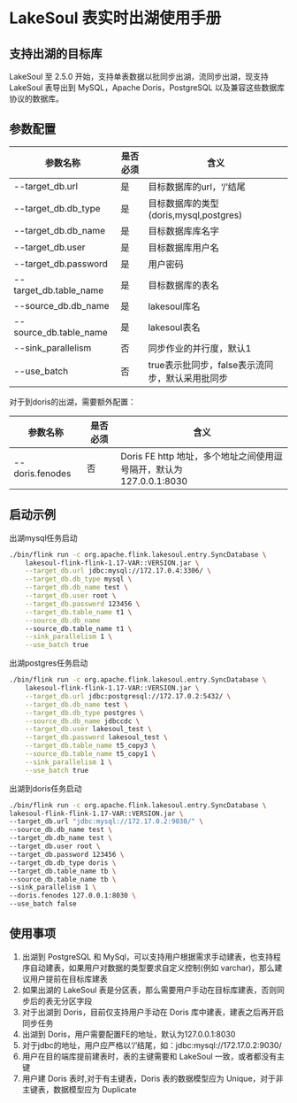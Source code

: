 # LakeSoul 表实时出湖使用手册

<!--
SPDX-FileCopyrightText: 2023 LakeSoul Contributors

SPDX-License-Identifier: Apache-2.0
-->
## 支持出湖的目标库
LakeSoul 至 2.5.0 开始，支持单表数据以批同步出湖，流同步出湖，现支持 LakeSoul 表导出到 MySQL，Apache Doris，PostgreSQL 以及兼容这些数据库协议的数据库。

## 参数配置

| 参数名称                   | 是否必须 | 含义                             |
|------------------------|------|--------------------------------|
| --target_db.url        | 是    | 目标数据库的url，‘/’结尾                |
| --target_db.db_type    | 是    | 目标数据库的类型(doris,mysql,postgres) |
| --target_db.db_name    | 是    | 目标数据库库名字                       |
| --target_db.user       | 是    | 目标数据库用户名                       |
| --target_db.password   | 是    | 用户密码                           |
| --target_db.table_name | 是    | 目标数据库的表名                       |
| --source_db.db_name    | 是    | lakesoul库名                     |
| --source_db.table_name | 是    | lakesoul表名                     |
| --sink_parallelism     | 否    | 同步作业的并行度，默认1                   |
| --use_batch            | 否    | true表示批同步，false表示流同步，默认采用批同步   |

对于到doris的出湖，需要额外配置：

| 参数名称                  | 是否必须 | 含义                                                |
|-----------------------|------|---------------------------------------------------|
| --doris.fenodes       | 否    | Doris FE http 地址，多个地址之间使用逗号隔开，默认为  <br/>127.0.0.1:8030 |

## 启动示例
出湖mysql任务启动

```bash
./bin/flink run -c org.apache.flink.lakesoul.entry.SyncDatabase \
    lakesoul-flink-flink-1.17-VAR::VERSION.jar \
    --target_db.url jdbc:mysql://172.17.0.4:3306/ \
    --target_db.db_type mysql \
    --target_db.db_name test \
    --target_db.user root \
    --target_db.password 123456 \
    --target_db.table_name t1 \
    --source_db.db_name
    --source_db.table_name t1 \
    --sink_parallelism 1 \
    --use_batch true
```
出湖postgres任务启动
```bash
./bin/flink run -c org.apache.flink.lakesoul.entry.SyncDatabase \
    lakesoul-flink-flink-1.17-VAR::VERSION.jar \
    --target_db.url jdbc:postgresql://172.17.0.2:5432/ \
    --target_db.db_name test \
    --target_db.db_type postgres \
    --source_db.db_name jdbccdc \
    --target_db.user lakesoul_test \
    --target_db.password lakesoul_test \
    --target_db.table_name t5_copy3 \
    --source_db.table_name t5_copy1 \
    --sink_parallelism 1 \
    --use_batch true
```
出湖到doris任务启动
```bash
./bin/flink run -c org.apache.flink.lakesoul.entry.SyncDatabase \
lakesoul-flink-flink-1.17-VAR::VERSION.jar \
--target_db.url "jdbc:mysql://172.17.0.2:9030/" \
--source_db.db_name test \
--target_db.db_name test \
--target_db.user root \
--target_db.password 123456 \
--target_db.db_type doris \
--target_db.table_name tb \
--source_db.table_name tb \
--sink_parallelism 1 \
--doris.fenodes 127.0.0.1:8030 \
--use_batch false 
```

## 使用事项
1. 出湖到 PostgreSQL 和 MySql，可以支持用户根据需求手动建表，也支持程序自动建表，如果用户对数据的类型要求自定义控制(例如 varchar)，那么建议用户提前在目标库建表  
2. 如果出湖的 LakeSoul 表是分区表，那么需要用户手动在目标库建表，否则同步后的表无分区字段  
3. 对于出湖到 Doris，目前仅支持用户手动在 Doris 库中建表，建表之后再开启同步任务
4. 出湖到 Doris，用户需要配置FE的地址，默认为127.0.0.1:8030  
5. 对于jdbc的地址，用户应严格以‘/’结尾，如：jdbc:mysql://172.17.0.2:9030/
6. 用户在目的端库提前建表时，表的主键需要和 LakeSoul 一致，或者都没有主键
7. 用户建 Doris 表时,对于有主键表，Doris 表的数据模型应为 Unique，对于非主键表，数据模型应为 Duplicate